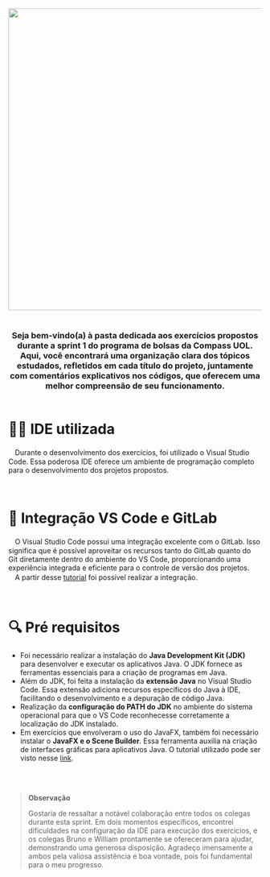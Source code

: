 <div align = "center">

<img src="https://gitlab.com/letsquicia/compass/-/raw/main/images/logoexercicios.JPG" width="600px"/>
<br>
<br>
</div>

<h3 align = "center">

Seja bem-vindo(a) à pasta dedicada aos exercícios propostos durante a sprint 1 do programa de bolsas da Compass UOL. Aqui, você encontrará uma organização clara dos tópicos estudados, refletidos em cada título do projeto, juntamente com comentários explicativos nos códigos, que oferecem uma melhor compreensão de seu funcionamento.
<br>
<br>

#
</h3>

# 👩‍💻 IDE utilizada
ㅤDurante o desenvolvimento dos exercícios, foi utilizado o Visual Studio Code. Essa poderosa IDE oferece um ambiente de programação completo para o desenvolvimento dos projetos propostos. 

<br>

# 🦊 Integração VS Code e GitLab
ㅤO Visual Studio Code possui uma integração excelente com o GitLab. Isso significa que é possível aproveitar os recursos tanto do GitLab quanto do Git diretamente dentro do ambiente do VS Code, proporcionando uma experiência integrada e eficiente para o controle de versão dos projetos.<br>
ㅤA partir desse [tutorial](https://www.youtube.com/watch?v=Mw6dl57LHOU&ab_channel=JaviMata) foi possível realizar a integração.

<br>

# 🔍 Pré requisitos
* Foi necessário realizar a instalação do **Java Development Kit (JDK)** para desenvolver e executar os aplicativos Java. O JDK fornece as ferramentas essenciais para a criação de programas em Java.
* Além do JDK, foi feita a instalação da **extensão Java** no Visual Studio Code. Essa extensão adiciona recursos específicos do Java à IDE, facilitando o desenvolvimento e a depuração de código Java.
* Realização da **configuração do PATH do JDK** no ambiente do sistema operacional para que o VS Code reconhecesse corretamente a localização do JDK instalado.
* Em exercícios que envolveram o uso do JavaFX, também foi necessário instalar o **JavaFX e o Scene Builder**. Essa ferramenta auxilia na criação de interfaces gráficas para aplicativos Java. 
O tutorial utilizado pode ser visto nesse [link](https://www.youtube.com/watch?v=A_fF7fl2lAs&t=148s&ab_channel=AcademiadosDevs). 

<br>

<br>

>**Observação**
>
>Gostaria de ressaltar a notável colaboração entre todos os colegas durante esta sprint. Em dois momentos específicos, encontrei dificuldades na configuração da IDE para execução dos exercícios, e os colegas Bruno e William prontamente se ofereceram para ajudar, demonstrando uma generosa disposição. Agradeço imensamente a ambos pela valiosa assistência e boa vontade, pois foi fundamental para o meu progresso. 